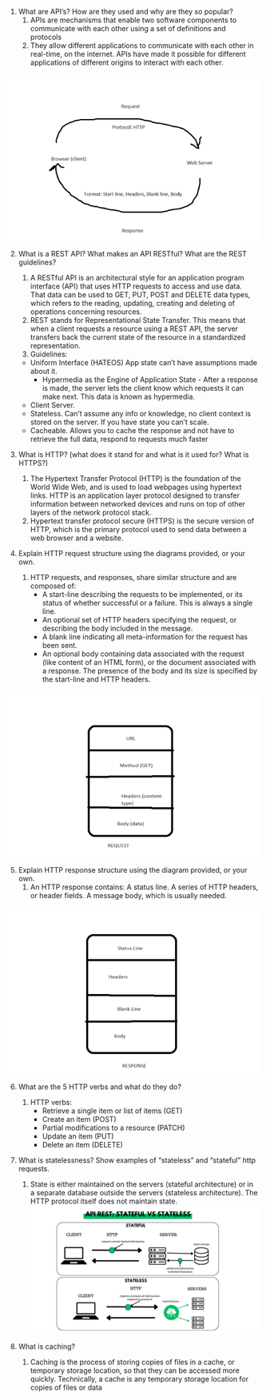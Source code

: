 1. What are API’s? How are they used and why are they so popular?
   1. APIs are mechanisms that enable two software components to communicate with each other using a set of definitions and protocols
   2.  They allow different applications to communicate with each other in real-time, on the internet. APIs have made it possible for different applications of different origins to interact with each other.

![api request.png](api%20request.png)

2. What is a REST API? What makes an API RESTful? What are the REST guidelines?
   1. A RESTful API is an architectural style for an application program interface (API) that uses HTTP requests to access and use data. That data can be used to GET, PUT, POST and DELETE data types, which refers to the reading, updating, creating and deleting of operations concerning resources.
   2. REST stands for Representational State Transfer. This means that when a client requests a resource using a REST API, the server transfers back the current state of the resource in a standardized representation.
   3. Guidelines:
    - Uniform Interface (HATEOS) App state can’t have assumptions made about it.
      - Hypermedia as the Engine of Application State - After a response is made, the server lets the client know which requests it can make next. This data is known as hypermedia.
    - Client Server.
    - Stateless. Can’t assume any info or knowledge, no client context is stored on the server. If you have state you can’t scale.
    - Cacheable. Allows you to cache the response and not have to retrieve the full data, respond to requests much faster
   
3. What is HTTP? (what does it stand for and what is it used for? What is HTTPS?)
   1. The Hypertext Transfer Protocol (HTTP) is the foundation of the World Wide Web, and is used to load webpages using hypertext links. HTTP is an application layer protocol designed to transfer information between networked devices and runs on top of other layers of the network protocol stack.
   2. Hypertext transfer protocol secure (HTTPS) is the secure version of HTTP, which is the primary protocol used to send data between a web browser and a website.

4. Explain HTTP request structure using the diagrams provided, or your own.
   1. HTTP requests, and responses, share similar structure and are composed of:
      - A start-line describing the requests to be implemented, or its status of whether successful or a failure. This is always a single line.
      - An optional set of HTTP headers specifying the request, or describing the body included in the message.
      - A blank line indicating all meta-information for the request has been sent.
      - An optional body containing data associated with the request (like content of an HTML form), or the document associated with a response. The presence of the body and its size is specified by the start-line and HTTP headers.

![http_request.png](http_request.png)

5. Explain HTTP response structure using the diagram provided, or your own.
   1. An HTTP response contains: A status line. A series of HTTP headers, or header fields. A message body, which is usually needed.

![http_response.png](http_response.png)

6. What are the 5 HTTP verbs and what do they do?
   1. HTTP verbs: 
      - Retrieve a single item or list of items (GET)
      - Create an item (POST)
      - Partial modifications to a resource (PATCH)
      - Update an item (PUT)
      - Delete an item (DELETE)

7. What is statelessness? Show examples of “stateless” and “stateful” http requests.
   1. State is either maintained on the servers (stateful architecture) or in a separate database outside the servers (stateless architecture). The HTTP protocol itself does not maintain state.
![stateful_vs_stateless_http.png](stateful_vs_stateless_http.png)

8. What is caching?
   1. Caching is the process of storing copies of files in a cache, or temporary storage location, so that they can be accessed more quickly. Technically, a cache is any temporary storage location for copies of files or data